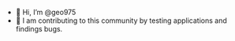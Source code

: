 - 👋 Hi, I’m @geo975
- 👀 I am contributing to this community by testing applications and findings bugs.


<!---
geo975/geo975 is a ✨ special ✨ repository because its `README.md` (this file) appears on your GitHub profile.
You can click the Preview link to take a look at your changes.
--->
